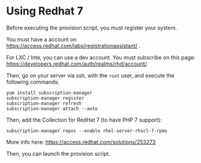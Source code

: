 # Using Redhat 7

Before executing the provision script, you must register your system.

You must have a account on https://access.redhat.com/labs/registrationassistant/ .

For LXC / Inte, you can use a dev account. You must subscribe on this page: https://developers.redhat.com/auth/realms/rhd/account/.


Then, go on your server via ssh, with the `root` user, and execute the following commands:

```
yum install subscription-manager
subscription-manager register
subscription-manager refresh
subscription-manager attach --auto
```

Then, add the Collection for RedHat 7 (to have PHP 7 support):

```
subscription-manager repos --enable rhel-server-rhscl-7-rpms
```

More info here: https://access.redhat.com/solutions/253273

Then, you can launch the provision script.
